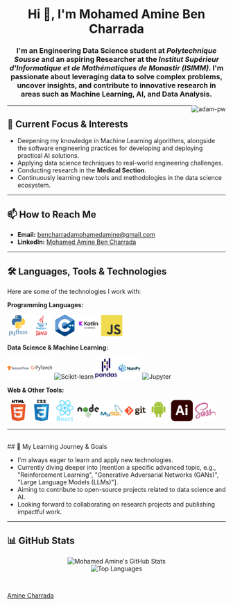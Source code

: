 <h1 align="center">Hi 👋, I'm Mohamed Amine Ben Charrada</h1>
<h3 align="center">
  I'm an <strong>Engineering Data Science student</strong> at <em>Polytechnique Sousse</em> and an aspiring <strong>Researcher</strong> at the <em>Institut Supérieur d'Informatique et de Mathématiques de Monastir (ISIMM)</em>. I'm passionate about leveraging data to solve complex problems, uncover insights, and contribute to innovative research in areas such as Machine Learning, AI, and Data Analysis.
</h3>



<p><img align="right" src="https://github.com/Adam-pw/Adam-pw/blob/main/animation_500_kxa883sd.gif" alt="adam-pw" /></p>


---

## 🔭 Current Focus & Interests

*   Deepening my knowledge in Machine Learning algorithms, alongside the software engineering practices for developing and deploying practical AI solutions.
*   Applying data science techniques to real-world engineering challenges.
*   Conducting research in the **Medical Section**.
*   Continuously learning new tools and methodologies in the data science ecosystem.

---

## 📫 How to Reach Me

*   **Email:** [bencharradamohamedamine@gmail.com](mailto:bencharradamohamedamine@gmail.com)
*   **LinkedIn:** [Mohamed Amine Ben Charrada](https://www.linkedin.com/in/mohamed-amine-ben-charrada-198a65222/)


---



## 🛠️ Languages, Tools & Technologies

Here are some of the technologies I work with:

**Programming Languages:**
<p align="left">
  <img src="https://raw.githubusercontent.com/devicons/devicon/master/icons/python/python-original-wordmark.svg" alt="Python" width="50" height="50"/> 
  <img src="https://raw.githubusercontent.com/devicons/devicon/master/icons/java/java-original-wordmark.svg" alt="Java" width="50" height="50"/> 
  <img src="https://raw.githubusercontent.com/devicons/devicon/master/icons/cplusplus/cplusplus-original.svg" alt="C++" width="50" height="50"/> 
  <img src="https://raw.githubusercontent.com/devicons/devicon/master/icons/kotlin/kotlin-original-wordmark.svg" alt="Kotlin" width="50" height="50"/> 
  <img src="https://raw.githubusercontent.com/devicons/devicon/master/icons/javascript/javascript-original.svg" alt="JavaScript" width="50" height="50"/> 
  <!-- Add R if you use it: <img src="https://raw.githubusercontent.com/devicons/devicon/master/icons/r/r-original.svg" alt="R" width="50" height="50"/>  -->
</p>

**Data Science & Machine Learning:**
<p align="left">
  <img src="https://raw.githubusercontent.com/devicons/devicon/master/icons/tensorflow/tensorflow-original-wordmark.svg" alt="TensorFlow" width="50" height="50"/> 
  <img src="https://raw.githubusercontent.com/devicons/devicon/master/icons/pytorch/pytorch-original-wordmark.svg" alt="PyTorch" width="50" height="50"/> 
  <img src="https://upload.wikimedia.org/wikipedia/commons/thumb/0/05/Scikit_learn_logo_small.svg/1200px-Scikit_learn_logo_small.svg.png" alt="Scikit-learn" width="50" height="50"/> 
  <img src="https://raw.githubusercontent.com/devicons/devicon/master/icons/pandas/pandas-original-wordmark.svg" alt="Pandas" width="50" height="50"/> 
  <img src="https://raw.githubusercontent.com/devicons/devicon/master/icons/numpy/numpy-original-wordmark.svg" alt="NumPy" width="50" height="50"/> 
  <img src="https://jupyter.org/assets/main-logo.svg" alt="Jupyter" width="50" height="50"/> 
</p>

**Web & Other Tools:**
<p align="left">
  <img src="https://raw.githubusercontent.com/devicons/devicon/master/icons/html5/html5-original-wordmark.svg" alt="HTML5" width="50" height="50"/> 
  <img src="https://raw.githubusercontent.com/devicons/devicon/master/icons/css3/css3-original-wordmark.svg" alt="CSS3" width="50" height="50"/> 
  <img src="https://raw.githubusercontent.com/devicons/devicon/master/icons/react/react-original-wordmark.svg" alt="React" width="50" height="50"/> 
  <img src="https://raw.githubusercontent.com/devicons/devicon/master/icons/nodejs/nodejs-original-wordmark.svg" alt="Node.js" width="50" height="50"/> 
  <img src="https://raw.githubusercontent.com/devicons/devicon/master/icons/mysql/mysql-original-wordmark.svg" alt="MySQL" width="50" height="50"/> 
  <img src="https://raw.githubusercontent.com/devicons/devicon/master/icons/git/git-original-wordmark.svg" alt="Git" width="50" height="50"/> 
  <img src="https://raw.githubusercontent.com/devicons/devicon/master/icons/android/android-original-wordmark.svg" alt="Android" width="50" height="50"/> 
  <img src="https://raw.githubusercontent.com/devicons/devicon/master/icons/illustrator/illustrator-plain.svg" alt="Illustrator" width="50" height="50"/> 
  <img src="https://raw.githubusercontent.com/devicons/devicon/master/icons/sass/sass-original.svg" alt="Sass" width="50" height="50"/> 
  <!-- Add other tools like Docker, Kubernetes, Cloud platforms (AWS, GCP, Azure) if applicable -->
</p>

---
<br>
## 🌱 My Learning Journey & Goals

*   I'm always eager to learn and apply new technologies.
*   Currently diving deeper into [mention a specific advanced topic, e.g., "Reinforcement Learning", "Generative Adversarial Networks (GANs)", "Large Language Models (LLMs)"].
*   Aiming to contribute to open-source projects related to data science and AI.
*   Looking forward to collaborating on research projects and publishing impactful work.

---

## 📊 GitHub Stats

<p align="center">
  <img src="https://github-readme-stats.vercel.app/api?username=aminecharrada&show_icons=true&theme=radical&count_private=true" alt="Mohamed Amine's GitHub Stats"/>
  <br/>
  <img src="https://github-readme-stats.vercel.app/api/top-langs/?username=aminecharrada&layout=compact&theme=radical" alt="Top Languages"/>
</p>

<br>
      

[Amine Charrada](https://github.com/aminecharrada)
